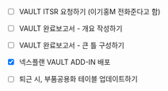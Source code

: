 



- [ ] VAULT ITSR 요청하기 (이기홍M 전화준다고 함)
- [ ] VAULT 완료보고서 - 개요 작성하기
- [ ] VAULT 완료보고서 - 큰 틀 구성하기
- [x] 넥스플랜 VAULT ADD-IN 배포
- [ ] 퇴근 시, 부품공용화 테이블 업데이트하기

